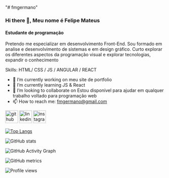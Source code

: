 "# fmgermano" 
### Hi there 👋, Meu nome é Felipe Mateus
#### Estudante de programação
Pretendo me especializar em desenvolvimento Front-End.
Sou formado em analise e desenvolvimento de sistemas e em design gráfico. Curto explorar os diferentes aspectos da programação visual e explorar tecnologias, expandir o conhecimento

Skills: HTML/ CSS / JS / ANGULAR / REACT 

- 🔭 I’m currently working on meu site de portfolio 
- 🌱 I’m currently learning JS & React 
- 👯 I’m looking to collaborate on  Estou disponível para ajudar em qualquer trabalho voltado para programação web 
- 📫 How to reach me: fmgermano@gmail.com 


[<img src='https://cdn.jsdelivr.net/npm/simple-icons@3.0.1/icons/github.svg' alt='github' height='40'>](https://github.com/fmgermano)  [<img src='https://cdn.jsdelivr.net/npm/simple-icons@3.0.1/icons/linkedin.svg' alt='linkedin' height='40'>](https://www.linkedin.com/in/fmgermano8//)  [<img src='https://cdn.jsdelivr.net/npm/simple-icons@3.0.1/icons/instagram.svg' alt='instagram' height='40'>](https://www.instagram.com/fmgermano/)  

[![Top Langs](https://github-readme-stats.vercel.app/api/top-langs/?username=fmgermano)](https://github.com/anuraghazra/github-readme-stats)

![GitHub stats](https://github-readme-stats.vercel.app/api?username=fmgermano&show_icons=true)  

![GitHub Activity Graph](https://activity-graph.herokuapp.com/graph?username=fmgermano)  

![GitHub metrics](https://metrics.lecoq.io/fmgermano)  

![Profile views](https://gpvc.arturio.dev/fmgermano)  
